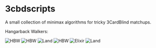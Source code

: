 # 3cbdscripts
A small collection of minimax algorithms for tricky 3CardBlind matchups.

Hangarback Walkers:

![HBW](https://cards.scryfall.io/small/front/2/d/2d2c323f-eecd-4560-a128-ab513d231552.jpg?1690005486)
![HBW](https://cards.scryfall.io/small/front/2/d/2d2c323f-eecd-4560-a128-ab513d231552.jpg?1690005486)
![Land](https://cards.scryfall.io/small/front/7/1/71624139-a255-48be-93ca-594a4beba487.jpg?1562429861)
![HBW](https://cards.scryfall.io/small/front/2/d/2d2c323f-eecd-4560-a128-ab513d231552.jpg?1690005486)
![Elixir](https://cards.scryfall.io/small/front/6/7/6741ab27-9e1f-4aa5-96b9-b450eda7c5c2.jpg?1625978606)
![Land](https://cards.scryfall.io/small/front/7/1/71624139-a255-48be-93ca-594a4beba487.jpg?1562429861)
